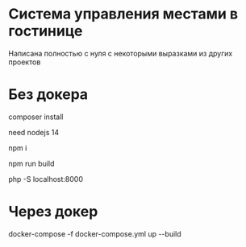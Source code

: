 # Система управления местами в гостинице

Написана полностью с нуля с некоторыми выразками из других проектов

# Без докера
composer install

need nodejs 14

npm i

npm run build

php -S localhost:8000

# Через докер

docker-compose -f docker-compose.yml up --build